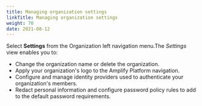 ```yaml
---
title: Managing organization settings
linkTitle: Managing organization settings
weight: 70
date: 2021-08-12
---
```


Select **Settings** from the Organization left navigation menu.The *Settings* view enables you to:

* Change the organization name or delete the organization.
* Apply your organization's logo to the Amplify Platform navigation.
* Configure and manage identity providers used to authenticate your organization's members.
* Redact personal information and configure password policy rules to add to the default password requirements.